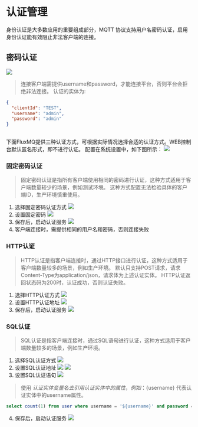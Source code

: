 # 认证管理  
身份认证是大多数应用的重要组成部分，MQTT 协议支持用户名密码认证，启用身份认证能有效阻止非法客户端的连接。

## 密码认证
![](../../assets/images/2.jpeg)
> 连接客户端需提供username和password，才能连接平台，否则平台会拒绝非法连接。
认证的实体为:
```json
{
  "clientId": "TEST",
  "username": "admin",
  "password": "admin"
}
 
```
下面FluxMQ提供三种认证方式，可根据实际情况选择合适的认证方式。WEB控制台默认匿名形式，即不进行认证。
配置在系统设置中，如下图所示：
![](../../assets/images/function/img.png)
### 固定密码认证
> 固定密码认证是指所有客户端使用相同的密码进行认证，这种方式适用于客户端数量较少的场景，例如测试环境。
> 这种方式配置无法检验具体的客户端ID，生产环境慎重使用。
1. 选择固定密码认证方式
![](../../assets/images/function/img_1.png)
2. 设置固定密码
![](../../assets/images/function/img_2.png)
3. 保存后，启动认证服务 
![](../../assets/images/function/img_3.png)
4. 客户端连接时，需提供相同的用户名和密码，否则连接失败

### HTTP认证
> HTTP认证是指客户端连接时，通过HTTP接口进行认证，这种方式适用于客户端数量较多的场景，例如生产环境。
> 默认只支持POST请求，请求Content-Type为application/json，请求体为上述认证实体。 HTTP认证返回状态码为200时，认证成功，否则认证失败。
1. 选择HTTP认证方式
![](../../assets/images/function/img_5.png)
2. 设置HTTP认证地址
![](../../assets/images/function/img_4.png)
3. 保存后，启动认证服务
![](../../assets/images/function/img_6.png)

### SQL认证
> SQL认证是指客户端连接时，通过SQL语句进行认证，这种方式适用于客户端数量较多的场景，例如生产环境。

1. 选择SQL认证方式
![](../../assets/images/function/img_7.png)
2. 设置SQL认证地址
![](../../assets/images/function/img_8.png)
![](../../assets/images/function/img_9.png)
3. 设置SQL认证语句
![](../../assets/images/function/img_10.png)

> 使用 ${认证实体变量名}去引用认证实体中的属性，例如：${username} 代表认证实体中的username属性。
```sql
select count(1) from user where username = '${username}' and password = '${password}' and clientId = '${clientId}'
```
4. 保存后，启动认证服务
![](../../assets/images/function/img_11.png)





